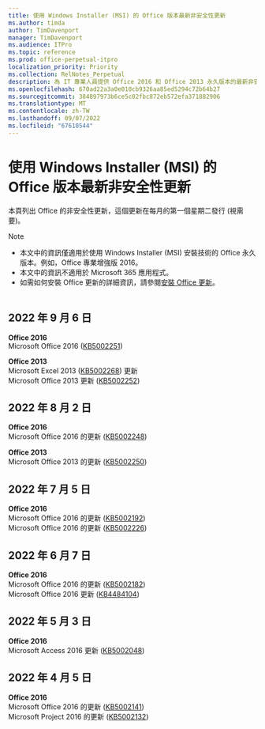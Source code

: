 ```yaml
---
title: 使用 Windows Installer (MSI) 的 Office 版本最新非安全性更新
ms.author: timda
author: TimDavenport
manager: TimDavenport
ms.audience: ITPro
ms.topic: reference
ms.prod: office-perpetual-itpro
localization_priority: Priority
ms.collection: RelNotes_Perpetual
description: 為 IT 專業人員提供 Office 2016 和 Office 2013 永久版本的最新非安全性更新資訊連結
ms.openlocfilehash: 670ad22a3a0e010cb9326aa85ed5294c72b64b27
ms.sourcegitcommit: 384897973b6ce5c02fbc872eb572efa371882906
ms.translationtype: MT
ms.contentlocale: zh-TW
ms.lasthandoff: 09/07/2022
ms.locfileid: "67610544"
---
```

# <a name="latest-non-security-updates-for-versions-of-office-that-use-windows-installer-msi"></a>使用 Windows Installer (MSI) 的 Office 版本最新非安全性更新

本頁列出 Office 的非安全性更新，這個更新在每月的第一個星期二發行 (視需要)。

> [!NOTE]
> - 本文中的資訊僅適用於使用 Windows Installer (MSI) 安裝技術的 Office 永久版本。例如，Office 專業增強版 2016。
> - 本文中的資訊不適用於 Microsoft 365 應用程式。
> - 如需如何安裝 Office 更新的詳細資訊，請參閱[安裝 Office 更新](https://support.office.com/article/2ab296f3-7f03-43a2-8e50-46de917611c5)。
<br/><br/>

## <a name="september-6-2022"></a>2022 年 9 月 6 日
**Office 2016**<br/>
Microsoft Office 2016 ([KB5002251](https://support.microsoft.com/help/5002251))  </br>

**Office 2013**<br/>
Microsoft Excel 2013 ([KB5002268](https://support.microsoft.com/help/5002268)) 更新 </br>
Microsoft Office 2013 更新 ([KB5002252](https://support.microsoft.com/help/5002252))  </br>

## <a name="august-2-2022"></a>2022 年 8 月 2 日
**Office 2016**<br/>
Microsoft Office 2016 的更新 ([KB5002248](https://support.microsoft.com/help/5002248)) </br>

**Office 2013**<br/>
Microsoft Office 2013 的更新 ([KB5002250](https://support.microsoft.com/help/5002250)) </br>

## <a name="july-5-2022"></a>2022 年 7 月 5 日
**Office 2016**<br/>
Microsoft Office 2016 的更新 ([KB5002192](https://support.microsoft.com/help/5002192)) </br>
Microsoft Office 2016 的更新 ([KB5002226](https://support.microsoft.com/help/5002226)) 

## <a name="june-7-2022"></a>2022 年 6 月 7 日
**Office 2016**<br/>
Microsoft Office 2016 的更新 ([KB5002182](https://support.microsoft.com/help/5002182)) </br>
Microsoft Office 2016 更新 ([KB4484104](https://support.microsoft.com/help/4484104))

## <a name="may-3-2022"></a>2022 年 5 月 3 日
**Office 2016**<br/>
Microsoft Access 2016 更新 ([KB5002048](https://support.microsoft.com/help/5002048)) </br>

## <a name="april-5-2022"></a>2022 年 4 月 5 日
**Office 2016**<br/>
Microsoft Office 2016 的更新 ([KB5002141](https://support.microsoft.com/help/5002141)) </br>
Microsoft Project 2016 的更新 ([KB5002132](https://support.microsoft.com/help/5002132)) </br>

</br>